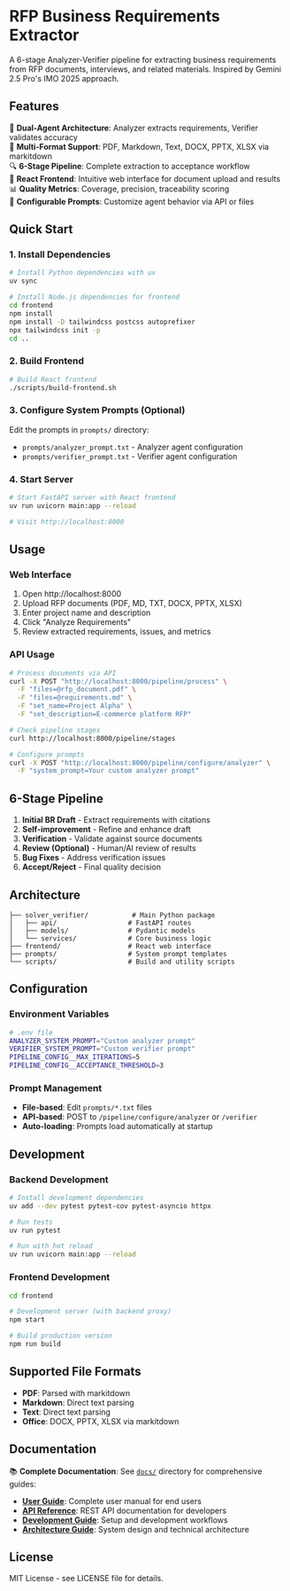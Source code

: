 # RFP Business Requirements Extractor

A 6-stage Analyzer-Verifier pipeline for extracting business requirements from RFP documents, interviews, and related materials. Inspired by Gemini 2.5 Pro's IMO 2025 approach.

## Features

🎯 **Dual-Agent Architecture**: Analyzer extracts requirements, Verifier validates accuracy  
📄 **Multi-Format Support**: PDF, Markdown, Text, DOCX, PPTX, XLSX via markitdown  
🔍 **6-Stage Pipeline**: Complete extraction to acceptance workflow  
🎨 **React Frontend**: Intuitive web interface for document upload and results  
📊 **Quality Metrics**: Coverage, precision, traceability scoring  
🔧 **Configurable Prompts**: Customize agent behavior via API or files  

## Quick Start

### 1. Install Dependencies
```bash
# Install Python dependencies with uv
uv sync

# Install Node.js dependencies for frontend
cd frontend
npm install
npm install -D tailwindcss postcss autoprefixer
npx tailwindcss init -p
cd ..
```

### 2. Build Frontend
```bash
# Build React frontend
./scripts/build-frontend.sh
```

### 3. Configure System Prompts (Optional)
Edit the prompts in `prompts/` directory:
- `prompts/analyzer_prompt.txt` - Analyzer agent configuration
- `prompts/verifier_prompt.txt` - Verifier agent configuration

### 4. Start Server
```bash
# Start FastAPI server with React frontend
uv run uvicorn main:app --reload

# Visit http://localhost:8000
```

## Usage

### Web Interface
1. Open http://localhost:8000
2. Upload RFP documents (PDF, MD, TXT, DOCX, PPTX, XLSX)
3. Enter project name and description
4. Click "Analyze Requirements"
5. Review extracted requirements, issues, and metrics

### API Usage
```bash
# Process documents via API
curl -X POST "http://localhost:8000/pipeline/process" \
  -F "files=@rfp_document.pdf" \
  -F "files=@requirements.md" \
  -F "set_name=Project Alpha" \
  -F "set_description=E-commerce platform RFP"

# Check pipeline stages
curl http://localhost:8000/pipeline/stages

# Configure prompts
curl -X POST "http://localhost:8000/pipeline/configure/analyzer" \
  -F "system_prompt=Your custom analyzer prompt"
```

## 6-Stage Pipeline

1. **Initial BR Draft** - Extract requirements with citations
2. **Self-improvement** - Refine and enhance draft
3. **Verification** - Validate against source documents
4. **Review (Optional)** - Human/AI review of results
5. **Bug Fixes** - Address verification issues
6. **Accept/Reject** - Final quality decision

## Architecture

```
├── solver_verifier/           # Main Python package
│   ├── api/                  # FastAPI routes
│   ├── models/               # Pydantic models
│   └── services/             # Core business logic
├── frontend/                 # React web interface
├── prompts/                  # System prompt templates
└── scripts/                  # Build and utility scripts
```

## Configuration

### Environment Variables
```bash
# .env file
ANALYZER_SYSTEM_PROMPT="Custom analyzer prompt"
VERIFIER_SYSTEM_PROMPT="Custom verifier prompt"
PIPELINE_CONFIG__MAX_ITERATIONS=5
PIPELINE_CONFIG__ACCEPTANCE_THRESHOLD=3
```

### Prompt Management
- **File-based**: Edit `prompts/*.txt` files
- **API-based**: POST to `/pipeline/configure/analyzer` or `/verifier`
- **Auto-loading**: Prompts load automatically at startup

## Development

### Backend Development
```bash
# Install development dependencies
uv add --dev pytest pytest-cov pytest-asyncio httpx

# Run tests
uv run pytest

# Run with hot reload
uv run uvicorn main:app --reload
```

### Frontend Development
```bash
cd frontend

# Development server (with backend proxy)
npm start

# Build production version
npm run build
```

## Supported File Formats

- **PDF**: Parsed with markitdown
- **Markdown**: Direct text parsing
- **Text**: Direct text parsing  
- **Office**: DOCX, PPTX, XLSX via markitdown

## Documentation

📚 **Complete Documentation**: See [`docs/`](docs/) directory for comprehensive guides:

- **[User Guide](docs/USER_GUIDE.md)**: Complete user manual for end users
- **[API Reference](docs/API_REFERENCE.md)**: REST API documentation for developers  
- **[Development Guide](docs/DEVELOPMENT.md)**: Setup and development workflows
- **[Architecture Guide](docs/ARCHITECTURE.md)**: System design and technical architecture

## License

MIT License - see LICENSE file for details.